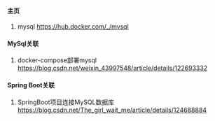 ﻿#### 主页 ####
1. mysql
    https://hub.docker.com/_/mysql


#### MySql关联 ####
1. docker-compose部署mysql
    https://blog.csdn.net/weixin_43997548/article/details/122693332

#### Spring Boot关联 ####
1. SpringBoot项目连接MySQL数据库
    https://blog.csdn.net/The_girl_wait_me/article/details/124688884